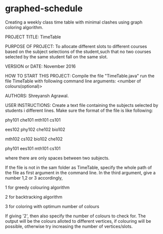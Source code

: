 # graphed-schedule
Creating a weekly class time table with minimal clashes using graph coloring algorithm.

PROJECT TITLE: TimeTable

PURPOSE OF PROJECT:
To allocate different slots to different courses based on the subject selections of the student,such
that no two courses selected by the same student fall on the same slot.

VERSION or DATE: November 2016

HOW TO START THIS PROJECT:
Compile the file "TimeTable.java"
run the file TimeTable with following command line arguments:
<name of text file to input> <maximum number of vertices> <choice of coloring algorithm> <number of colours(optional)>

AUTHORS: Shreyansh Agrawal.

USER INSTRUCTIONS:
Create a text file containing the subjects selected by students i different lines.
Make sure the format of the file is like following:

phy101 che101 mth101 cs101

ees102 phy102 che102 bio102

mth102 cs102 bio102 che102

phy101 ees101 mth101 cs101

where there are only spaces between two subjects.

If the file is not in the sam folder as TimeTable, specify the whole path of the file as first argument in the command line.
In the third argument, give a number 1,2 or 3 accordingly,

1 for greedy colouring algorithm

2 for backtracking algorithm

3 for coloring with optimum number of colours

If giving '2', then also specify the number of colours to check for.
The output will be the colours alloted to different vertices, if colouring will be possible, otherwise try increasing the number of vertices/slots.
